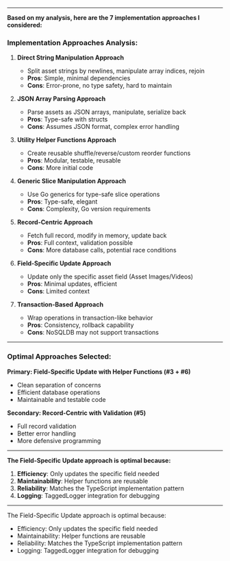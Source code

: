 
---

**Based on my analysis, here are the 7 implementation approaches I considered:**

### Implementation Approaches Analysis:

1. **Direct String Manipulation Approach**
   - Split asset strings by newlines, manipulate array indices, rejoin  
   - **Pros**: Simple, minimal dependencies  
   - **Cons**: Error-prone, no type safety, hard to maintain

2. **JSON Array Parsing Approach**
   - Parse assets as JSON arrays, manipulate, serialize back  
   - **Pros**: Type-safe with structs  
   - **Cons**: Assumes JSON format, complex error handling

3. **Utility Helper Functions Approach**
   - Create reusable shuffle/reverse/custom reorder functions  
   - **Pros**: Modular, testable, reusable  
   - **Cons**: More initial code

4. **Generic Slice Manipulation Approach**
   - Use Go generics for type-safe slice operations  
   - **Pros**: Type-safe, elegant  
   - **Cons**: Complexity, Go version requirements

5. **Record-Centric Approach**
   - Fetch full record, modify in memory, update back  
   - **Pros**: Full context, validation possible  
   - **Cons**: More database calls, potential race conditions

6. **Field-Specific Update Approach**
   - Update only the specific asset field (Asset Images/Videos)  
   - **Pros**: Minimal updates, efficient  
   - **Cons**: Limited context

7. **Transaction-Based Approach**
   - Wrap operations in transaction-like behavior  
   - **Pros**: Consistency, rollback capability  
   - **Cons**: NoSQLDB may not support transactions

---

### Optimal Approaches Selected:

**Primary: Field-Specific Update with Helper Functions (#3 + #6)**
- Clean separation of concerns  
- Efficient database operations  
- Maintainable and testable code

**Secondary: Record-Centric with Validation (#5)**
- Full record validation  
- Better error handling  
- More defensive programming

---

**The Field-Specific Update approach is optimal because:**
1. **Efficiency**: Only updates the specific field needed  
2. **Maintainability**: Helper functions are reusable  
3. **Reliability**: Matches the TypeScript implementation pattern  
4. **Logging**: TaggedLogger integration for debugging

---

The Field-Specific Update approach is optimal because:
- Efficiency: Only updates the specific field needed
- Maintainability: Helper functions are reusable
- Reliability: Matches the TypeScript implementation pattern
- Logging: TaggedLogger integration for debugging
